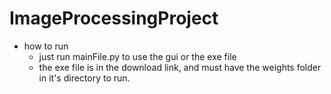 # ImageProcessingProject

* how to run 
    * just run mainFile.py to use the gui or the exe file 
    * the exe file is in the download link, and must have the weights folder in it's directory to run.
    
